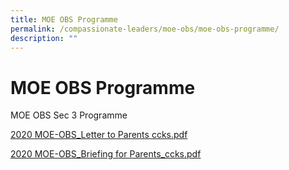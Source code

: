 ```yaml
---
title: MOE OBS Programme
permalink: /compassionate-leaders/moe-obs/moe-obs-programme/
description: ""
---
```

# **MOE OBS Programme**

MOE OBS Sec 3 Programme

[2020 MOE-OBS_Letter to Parents ccks.pdf](/files/2020%20MOE-OBS_Letter%20to%20Parents%20ccks.pdf)

[2020 MOE-OBS_Briefing for Parents_ccks.pdf](/files/2020%20MOE-OBS_Briefing%20for%20Parents_ccks.pdf)